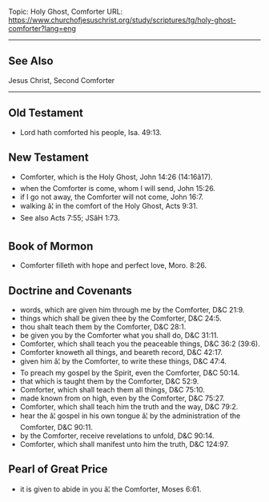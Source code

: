 Topic: Holy Ghost, Comforter
URL: https://www.churchofjesuschrist.org/study/scriptures/tg/holy-ghost-comforter?lang=eng

---

## See Also

Jesus Christ, Second Comforter

---

## Old Testament

- Lord hath comforted his people, Isa. 49:13.

## New Testament

- Comforter, which is the Holy Ghost, John 14:26 (14:16â17).
- when the Comforter is come, whom I will send, John 15:26.
- if I go not away, the Comforter will not come, John 16:7.
- walking â¦ in the comfort of the Holy Ghost, Acts 9:31.
- See also Acts 7:55; JSâH 1:73.

## Book of Mormon

- Comforter filleth with hope and perfect love, Moro. 8:26.

## Doctrine and Covenants

- words, which are given him through me by the Comforter, D&C 21:9.
- things which shall be given thee by the Comforter, D&C 24:5.
- thou shalt teach them by the Comforter, D&C 28:1.
- be given you by the Comforter what you shall do, D&C 31:11.
- Comforter, which shall teach you the peaceable things, D&C 36:2 (39:6).
- Comforter knoweth all things, and beareth record, D&C 42:17.
- given him â¦ by the Comforter, to write these things, D&C 47:4.
- To preach my gospel by the Spirit, even the Comforter, D&C 50:14.
- that which is taught them by the Comforter, D&C 52:9.
- Comforter, which shall teach them all things, D&C 75:10.
- made known from on high, even by the Comforter, D&C 75:27.
- Comforter, which shall teach him the truth and the way, D&C 79:2.
- hear the â¦ gospel in his own tongue â¦ by the administration of the Comforter, D&C 90:11.
- by the Comforter, receive revelations to unfold, D&C 90:14.
- Comforter, which shall manifest unto him the truth, D&C 124:97.

## Pearl of Great Price

- it is given to abide in you â¦ the Comforter, Moses 6:61.

